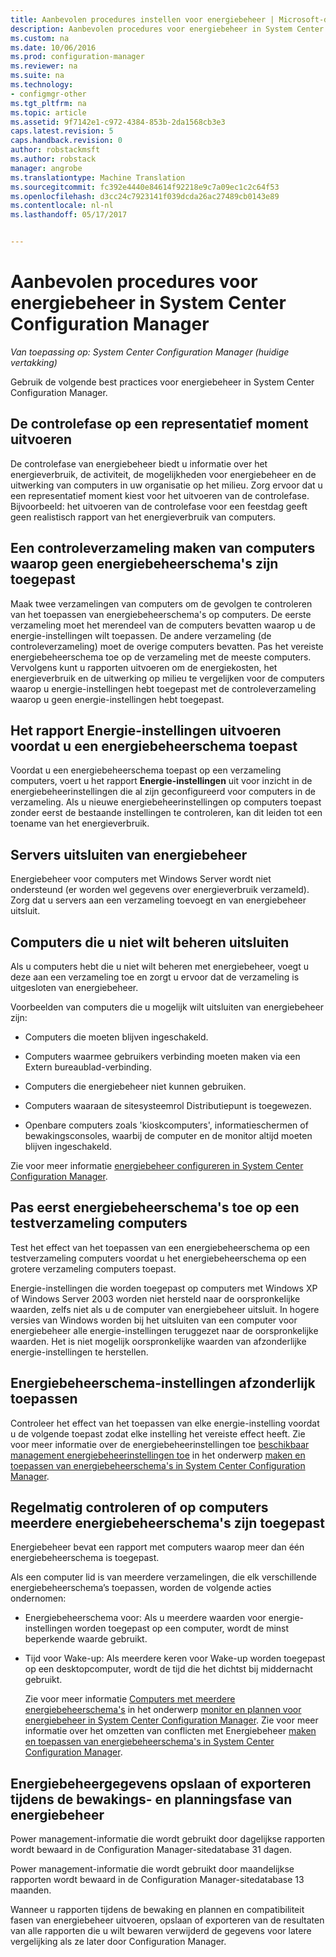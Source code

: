 ```yaml
---
title: Aanbevolen procedures instellen voor energiebeheer | Microsoft-documenten
description: Aanbevolen procedures voor energiebeheer in System Center Configuration Manager opgehaald.
ms.custom: na
ms.date: 10/06/2016
ms.prod: configuration-manager
ms.reviewer: na
ms.suite: na
ms.technology:
- configmgr-other
ms.tgt_pltfrm: na
ms.topic: article
ms.assetid: 9f7142e1-c972-4384-853b-2da1568cb3e3
caps.latest.revision: 5
caps.handback.revision: 0
author: robstackmsft
ms.author: robstack
manager: angrobe
ms.translationtype: Machine Translation
ms.sourcegitcommit: fc392e4440e84614f92218e9c7a09ec1c2c64f53
ms.openlocfilehash: d3cc24c7923141f039dcda26ac27489cb0143e89
ms.contentlocale: nl-nl
ms.lasthandoff: 05/17/2017


---
```

# <a name="best-practices-for-power-management-in-system-center-configuration-manager"></a>Aanbevolen procedures voor energiebeheer in System Center Configuration Manager

*Van toepassing op: System Center Configuration Manager (huidige vertakking)*

Gebruik de volgende best practices voor energiebeheer in System Center Configuration Manager.  

## <a name="perform-the-monitoring-phase-at-a-representative-time"></a>De controlefase op een representatief moment uitvoeren  
 De controlefase van energiebeheer biedt u informatie over het energieverbruik, de activiteit, de mogelijkheden voor energiebeheer en de uitwerking van computers in uw organisatie op het milieu. Zorg ervoor dat u een representatief moment kiest voor het uitvoeren van de controlefase. Bijvoorbeeld: het uitvoeren van de controlefase voor een feestdag geeft geen realistisch rapport van het energieverbruik van computers.  

## <a name="create-a-control-collection-of-computers-with-no-power-plans-applied"></a>Een controleverzameling maken van computers waarop geen energiebeheerschema's zijn toegepast  
 Maak twee verzamelingen van computers om de gevolgen te controleren van het toepassen van energiebeheerschema's op computers. De eerste verzameling moet het merendeel van de computers bevatten waarop u de energie-instellingen wilt toepassen. De andere verzameling (de controleverzameling) moet de overige computers bevatten. Pas het vereiste energiebeheerschema toe op de verzameling met de meeste computers. Vervolgens kunt u rapporten uitvoeren om de energiekosten, het energieverbruik en de uitwerking op milieu te vergelijken voor de computers waarop u energie-instellingen hebt toegepast met de controleverzameling waarop u geen energie-instellingen hebt toegepast.  

## <a name="run-the-power-settings-report-before-you-apply-a-power-management-plan"></a>Het rapport Energie-instellingen uitvoeren voordat u een energiebeheerschema toepast  
 Voordat u een energiebeheerschema toepast op een verzameling computers, voert u het rapport **Energie-instellingen** uit voor inzicht in de energiebeheerinstellingen die al zijn geconfigureerd voor computers in de verzameling. Als u nieuwe energiebeheerinstellingen op computers toepast zonder eerst de bestaande instellingen te controleren, kan dit leiden tot een toename van het energieverbruik.  

## <a name="exclude-servers-from-power-management"></a>Servers uitsluiten van energiebeheer  
 Energiebeheer voor computers met Windows Server wordt niet ondersteund (er worden wel gegevens over energieverbruik verzameld). Zorg dat u servers aan een verzameling toevoegt en van energiebeheer uitsluit.  

## <a name="exclude-computers-that-you-do-not-want-to-manage"></a>Computers die u niet wilt beheren uitsluiten  
 Als u computers hebt die u niet wilt beheren met energiebeheer, voegt u deze aan een verzameling toe en zorgt u ervoor dat de verzameling is uitgesloten van energiebeheer.  

 Voorbeelden van computers die u mogelijk wilt uitsluiten van energiebeheer zijn:  

-   Computers die moeten blijven ingeschakeld.  

-   Computers waarmee gebruikers verbinding moeten maken via een Extern bureaublad-verbinding.  

-   Computers die energiebeheer niet kunnen gebruiken.  

-   Computers waaraan de sitesysteemrol Distributiepunt is toegewezen.  

-   Openbare computers zoals 'kioskcomputers', informatieschermen of bewakingsconsoles, waarbij de computer en de monitor altijd moeten blijven ingeschakeld.  

 Zie voor meer informatie [energiebeheer configureren in System Center Configuration Manager](../../../../core/clients/manage/power/configuring-power-management.md).  

## <a name="first-apply-power-plans-to-a-test-collection-of-computers"></a>Pas eerst energiebeheerschema's toe op een testverzameling computers  
 Test het effect van het toepassen van een energiebeheerschema op een testverzameling computers voordat u het energiebeheerschema op een grotere verzameling computers toepast.  

 Energie-instellingen die worden toegepast op computers met Windows XP of Windows Server 2003 worden niet hersteld naar de oorspronkelijke waarden, zelfs niet als u de computer van energiebeheer uitsluit. In hogere versies van Windows worden bij het uitsluiten van een computer voor energiebeheer alle energie-instellingen teruggezet naar de oorspronkelijke waarden. Het is niet mogelijk oorspronkelijke waarden van afzonderlijke energie-instellingen te herstellen.  

## <a name="apply-power-plan-settings-individually"></a>Energiebeheerschema-instellingen afzonderlijk toepassen  
 Controleer het effect van het toepassen van elke energie-instelling voordat u de volgende toepast zodat elke instelling het vereiste effect heeft. Zie voor meer informatie over de energiebeheerinstellingen toe [beschikbaar management energiebeheerinstellingen toe](../../../../core/clients/manage/power/create-and-apply-power-plans.md#BKMK_Plans) in het onderwerp [maken en toepassen van energiebeheerschema's in System Center Configuration Manager](../../../../core/clients/manage/power/create-and-apply-power-plans.md).  

## <a name="regularly-monitor-computers-to-see-if-they-have-multiple-power-plans-applied"></a>Regelmatig controleren of op computers meerdere energiebeheerschema's zijn toegepast  
 Energiebeheer bevat een rapport met computers waarop meer dan één energiebeheerschema is toegepast.  

 Als een computer lid is van meerdere verzamelingen, die elk verschillende energiebeheerschema’s toepassen, worden de volgende acties ondernomen:  

-   Energiebeheerschema voor: Als u meerdere waarden voor energie-instellingen worden toegepast op een computer, wordt de minst beperkende waarde gebruikt.  

-   Tijd voor Wake-up: Als meerdere keren voor Wake-up worden toegepast op een desktopcomputer, wordt de tijd die het dichtst bij middernacht gebruikt.  

     Zie voor meer informatie [Computers met meerdere energiebeheerschema's](../../../../core/clients/manage/power/monitor-and-plan-for-power-management.md#BKMK_Multiple) in het onderwerp [monitor en plannen voor energiebeheer in System Center Configuration Manager](../../../../core/clients/manage/power/monitor-and-plan-for-power-management.md). Zie voor meer informatie over het omzetten van conflicten met Energiebeheer [maken en toepassen van energiebeheerschema's in System Center Configuration Manager](../../../../core/clients/manage/power/create-and-apply-power-plans.md).  

## <a name="save-or-export-power-management-information-during-the-monitoring-and-planning-phase-of-power-management"></a>Energiebeheergegevens opslaan of exporteren tijdens de bewakings- en planningsfase van energiebeheer  
 Power management-informatie die wordt gebruikt door dagelijkse rapporten wordt bewaard in de Configuration Manager-sitedatabase 31 dagen.  

 Power management-informatie die wordt gebruikt door maandelijkse rapporten wordt bewaard in de Configuration Manager-sitedatabase 13 maanden.  

 Wanneer u rapporten tijdens de bewaking en plannen en compatibiliteit fasen van energiebeheer uitvoeren, opslaan of exporteren van de resultaten van alle rapporten die u wilt bewaren verwijderd de gegevens voor latere vergelijking als ze later door Configuration Manager.  

